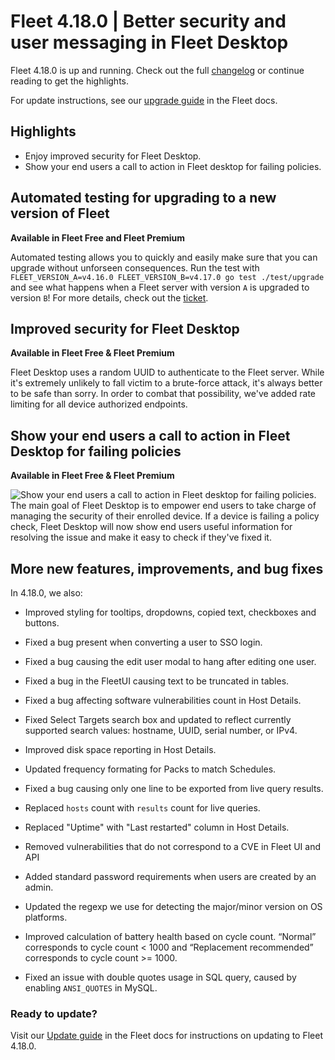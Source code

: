# Fleet 4.18.0 | Better security and user messaging in Fleet Desktop

Fleet 4.18.0 is up and running. Check out the full [changelog](https://github.com/fleetdm/fleet/releases/tag/fleet-v4.18.0) or continue reading to get the highlights.

For update instructions, see our [upgrade guide](https://fleetdm.com/docs/deploying/upgrading-fleet) in the Fleet docs.

## Highlights
- Enjoy improved security for Fleet Desktop.
- Show your end users a call to action in Fleet desktop for failing policies.

## Automated testing for upgrading to a new version of Fleet
**Available in Fleet Free and Fleet Premium**

Automated testing allows you to quickly and easily make sure that you can upgrade without unforseen consequences. Run the test with `FLEET_VERSION_A=v4.16.0 FLEET_VERSION_B=v4.17.0 go test ./test/upgrade` and see what happens when a Fleet server with version `A` is upgraded to version `B`! For more details, check out the [ticket](https://github.com/fleetdm/fleet/pull/6376). 

## Improved security for Fleet Desktop
**Available in Fleet Free & Fleet Premium**

Fleet Desktop uses a random UUID to authenticate to the Fleet server. While it's extremely unlikely to fall victim to a brute-force attack, it's always better to be safe than sorry. In order to combat that possibility, we've added rate limiting for all device authorized endpoints. 

## Show your end users a call to action in Fleet Desktop for failing policies
**Available in Fleet Free & Fleet Premium**

![Show your end users a call to action in Fleet desktop for failing policies.](../website/assets/images/articles/fleet-4.18.0-1.gif)
The main goal of Fleet Desktop is to empower end users to take charge of managing the security of their enrolled device. If a device is failing a policy check, Fleet Desktop will now show end users useful information for resolving the issue and make it easy to check if they've fixed it. 

## More new features, improvements, and bug fixes

In 4.18.0, we also:

* Improved styling for tooltips, dropdowns, copied text, checkboxes and buttons. 

* Fixed a bug present when converting a user to SSO login. 

* Fixed a bug causing the edit user modal to hang after editing one user.

* Fixed a bug in the FleetUI causing text to be truncated in tables. 

* Fixed a bug affecting software vulnerabilities count in Host Details.

* Fixed Select Targets search box and updated to reflect currently supported search values: hostname, UUID, serial number, or IPv4.

* Improved disk space reporting in Host Details. 

* Updated frequency formating for Packs to match Schedules. 

* Fixed a bug causing only one line to be exported from live query results. 

* Replaced `hosts` count with `results` count for live queries.

* Replaced "Uptime" with "Last restarted" column in Host Details.

* Removed vulnerabilities that do not correspond to a CVE in Fleet UI and API

* Added standard password requirements when users are created by an admin.

* Updated the regexp we use for detecting the major/minor version on OS platforms.

* Improved calculation of battery health based on cycle count. “Normal” corresponds to cycle count < 1000 and “Replacement recommended”
  corresponds to cycle count >= 1000.

* Fixed an issue with double quotes usage in SQL query, caused by enabling `ANSI_QUOTES` in MySQL.

### Ready to update?

Visit our [Update guide](https://fleetdm.com/docs/deploying/upgrading-fleet) in the Fleet docs for instructions on updating to Fleet 4.18.0.

<meta name="category" value="releases">
<meta name="authorFullName" value="Kathy Satterlee">
<meta name="authorGitHubUsername" value="ksatter">
<meta name="publishedOn" value="2022-08-03">
<meta name="articleTitle" value="Fleet 4.18.0 | Test Fleet upgrades before installing, better security and user messaging in Fleet Desktop">
<meta name="articleImageUrl" value="../website/assets/images/articles/fleet-4.18.0-cover-1600x900@2x.jpg">
